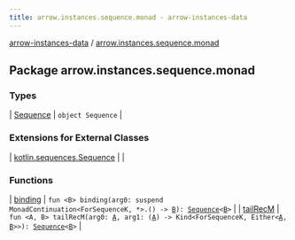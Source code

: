 ```yaml
---
title: arrow.instances.sequence.monad - arrow-instances-data
---
```


[arrow-instances-data](../index.html) / [arrow.instances.sequence.monad](./index.html)

## Package arrow.instances.sequence.monad

### Types

| [Sequence](-sequence/index.html) | `object Sequence` |

### Extensions for External Classes

| [kotlin.sequences.Sequence](kotlin.sequences.-sequence/index.html) |  |

### Functions

| [binding](binding.html) | `fun <B> binding(arg0: suspend MonadContinuation<ForSequenceK, *>.() -> `[`B`](binding.html#B)`): `[`Sequence`](https://kotlinlang.org/api/latest/jvm/stdlib/kotlin.sequences/-sequence/index.html)`<`[`B`](binding.html#B)`>` |
| [tailRecM](tail-rec-m.html) | `fun <A, B> tailRecM(arg0: `[`A`](tail-rec-m.html#A)`, arg1: (`[`A`](tail-rec-m.html#A)`) -> Kind<ForSequenceK, Either<`[`A`](tail-rec-m.html#A)`, `[`B`](tail-rec-m.html#B)`>>): `[`Sequence`](https://kotlinlang.org/api/latest/jvm/stdlib/kotlin.sequences/-sequence/index.html)`<`[`B`](tail-rec-m.html#B)`>` |

